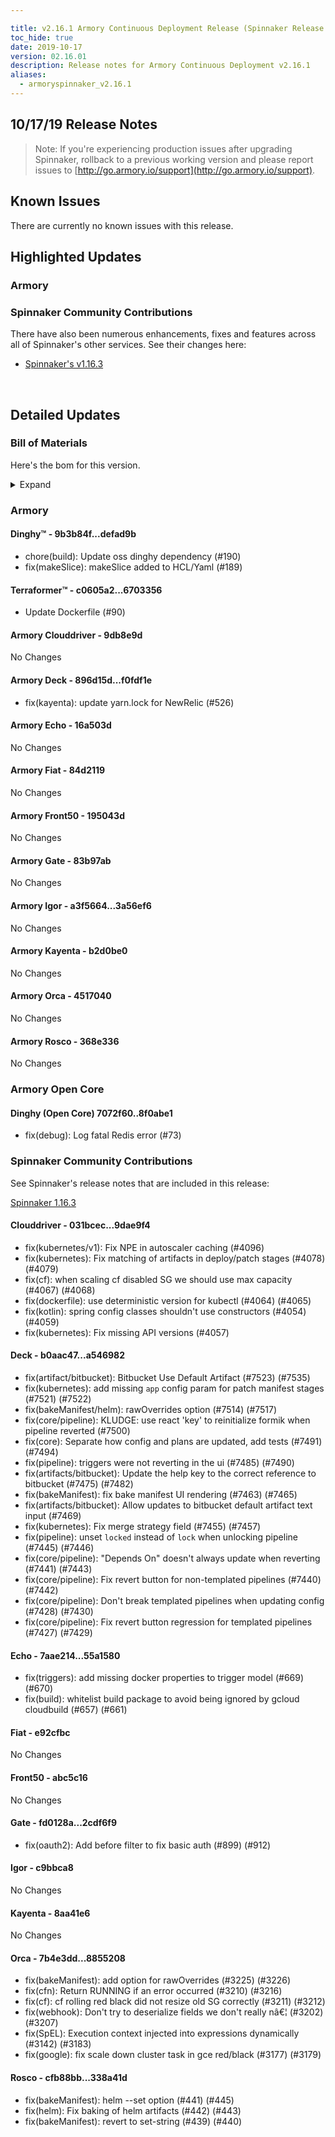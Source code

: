 ```yaml
---

title: v2.16.1 Armory Continuous Deployment Release (Spinnaker Release 1.16.3)
toc_hide: true
date: 2019-10-17
version: 02.16.01
description: Release notes for Armory Continuous Deployment v2.16.1
aliases:
  - armoryspinnaker_v2.16.1
---
```


## 10/17/19 Release Notes


> Note: If you're experiencing production issues after upgrading Spinnaker, rollback to a previous working version and please report issues to [http://go.armory.io/support](http://go.armory.io/support).



## Known Issues
There are currently no known issues with this release.

## Highlighted Updates
### Armory

###  Spinnaker Community Contributions
There have also been numerous enhancements, fixes and features across all of Spinnaker's other services. See their changes here:  
* [Spinnaker's v1.16.3](https://www.spinnaker.io/community/releases/versions/1-16-3-changelog)  

<br>

## Detailed Updates


### Bill of Materials
Here's the bom for this version.
<details><summary>Expand</summary>
<pre class="highlight">
<code>version: 2.16.1-rc833
timestamp: "2019-10-17 00:53:59"
services:
  clouddriver:
    version: 6.3.2-9db8e9d-9dae9f4-rc11
  deck:
    version: 2.12.2-f0fdf1e-a546982-rc23
  dinghy:
    version: 0.0.4-defad9b-rc997
  echo:
    version: 2.8.1-16a503d-55a1580-rc9
  fiat:
    version: 1.7.0-84d2119-e92cfbc-rc4
  front50:
    version: 0.19.0-195043d-abc5c16-rc4
  gate:
    version: 1.12.1-83b97ab-2cdf6f9-rc8
  igor:
    version: 1.6.0-3a56ef6-c9bbca8-rc7
  kayenta:
    version: 0.11.0-b2d0be0-8aa41e6-rc5
  monitoring-daemon:
    version: 0.15.0-f626bb6-rc128
  monitoring-third-party:
    version: 0.15.0-f626bb6-rc128
  orca:
    version: 2.10.1-4517040-8855208-rc16
  rosco:
    version: 0.14.0-368e336-338a41d-rc8
  terraformer:
    version: 0.0.2-6703356-rc2
dependencies:
  redis:
    version: 2:2.8.4-2
artifactSources:
  dockerRegistry: docker.io/armory</code>
</pre>
</details>



### Armory
#### Dinghy&trade; - 9b3b84f...defad9b
 - chore(build): Update oss dinghy dependency (#190)
 - fix(makeSlice): makeSlice added to HCL/Yaml (#189)

#### Terraformer&trade; - c0605a2...6703356
 - Update Dockerfile (#90)

#### Armory Clouddriver  - 9db8e9d
No Changes

#### Armory Deck  - 896d15d...f0fdf1e
 - fix(kayenta): update yarn.lock for NewRelic (#526)

#### Armory Echo  - 16a503d
No Changes

#### Armory Fiat  - 84d2119
No Changes

#### Armory Front50  - 195043d
No Changes

#### Armory Gate  - 83b97ab
No Changes

#### Armory Igor  - a3f5664...3a56ef6
No Changes

#### Armory Kayenta  - b2d0be0
No Changes

#### Armory Orca  - 4517040
No Changes

#### Armory Rosco  - 368e336
No Changes

### Armory Open Core
#### Dinghy (Open Core) 7072f60..8f0abe1
 - fix(debug): Log fatal Redis error (#73)

###  Spinnaker Community Contributions
See Spinnaker's release notes that are included in this release:

[Spinnaker 1.16.3](https://www.spinnaker.io/community/releases/versions/1-16-3-changelog#individual-service-changes)  

#### Clouddriver  - 031bcec...9dae9f4
 - fix(kubernetes/v1): Fix NPE in autoscaler caching (#4096)
 - fix(kubernetes): Fix matching of artifacts in deploy/patch stages (#4078) (#4079)
 - fix(cf): when scaling cf disabled SG we should use max capacity (#4067) (#4068)
 - fix(dockerfile): use deterministic version for kubectl (#4064) (#4065)
 - fix(kotlin): spring config classes shouldn't use constructors (#4054) (#4059)
 - fix(kubernetes): Fix missing API versions (#4057)

#### Deck  - b0aac47...a546982
 - fix(artifact/bitbucket): Bitbucket Use Default Artifact (#7523) (#7535)
 - fix(kubernetes): add missing `app` config param for patch manifest stages (#7521) (#7522)
 - fix(bakeManifest/helm): rawOverrides option (#7514) (#7517)
 - fix(core/pipeline): KLUDGE: use react 'key' to reinitialize formik when pipeline reverted (#7500)
 - fix(core): Separate how config and plans are updated, add tests (#7491) (#7494)
 - fix(pipeline): triggers were not reverting in the ui (#7485) (#7490)
 - fix(artifacts/bitbucket): Update the help key to the correct reference to bitbucket (#7475) (#7482)
 - fix(bakeManifest): fix bake manifest UI rendering (#7463) (#7465)
 - fix(artifacts/bitbucket): Allow updates to bitbucket default artifact text input (#7469)
 - fix(kubernetes): Fix merge strategy field (#7455) (#7457)
 - fix(pipeline): unset `locked` instead of `lock` when unlocking pipeline (#7445) (#7446)
 - fix(core/pipeline): "Depends On" doesn't always update when reverting (#7441) (#7443)
 - fix(core/pipeline): Fix revert button for non-templated pipelines (#7440) (#7442)
 - fix(core/pipeline): Don't break templated pipelines when updating config (#7428) (#7430)
 - fix(core/pipeline): Fix revert button regression for templated pipelines (#7427) (#7429)

#### Echo  - 7aae214...55a1580
 - fix(triggers): add missing docker properties to trigger model (#669) (#670)
 - fix(build): whitelist build package to avoid being ignored by gcloud cloudbuild (#657) (#661)

#### Fiat  - e92cfbc
No Changes

#### Front50  - abc5c16
No Changes

#### Gate  - fd0128a...2cdf6f9
 - fix(oauth2): Add before filter to fix basic auth (#899) (#912)

#### Igor  - c9bbca8
No Changes

#### Kayenta  - 8aa41e6
No Changes

#### Orca  - 7b4e3dd...8855208
 - fix(bakeManifest): add option for rawOverrides (#3225) (#3226)
 - fix(cfn): Return RUNNING if an error occurred (#3210) (#3216)
 - fix(cf): cf rolling red black did not resize old SG correctly (#3211) (#3212)
 - fix(webhook): Don't try to deserialize fields we don't really nâ€¦ (#3202) (#3207)
 - fix(SpEL): Execution context injected into expressions dynamically (#3142) (#3183)
 - fix(google): fix scale down cluster task in gce red/black (#3177) (#3179)

#### Rosco  - cfb88bb...338a41d
 - fix(bakeManifest): helm --set option (#441) (#445)
 - fix(helm): Fix baking of helm artifacts (#442) (#443)
 - fix(bakeManifest): revert to set-string (#439) (#440)
